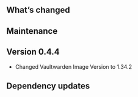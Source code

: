 ## What’s changed

## Maintenance

## Version 0.4.4

- Changed Vaultwarden Image Version to 1.34.2

## Dependency updates

